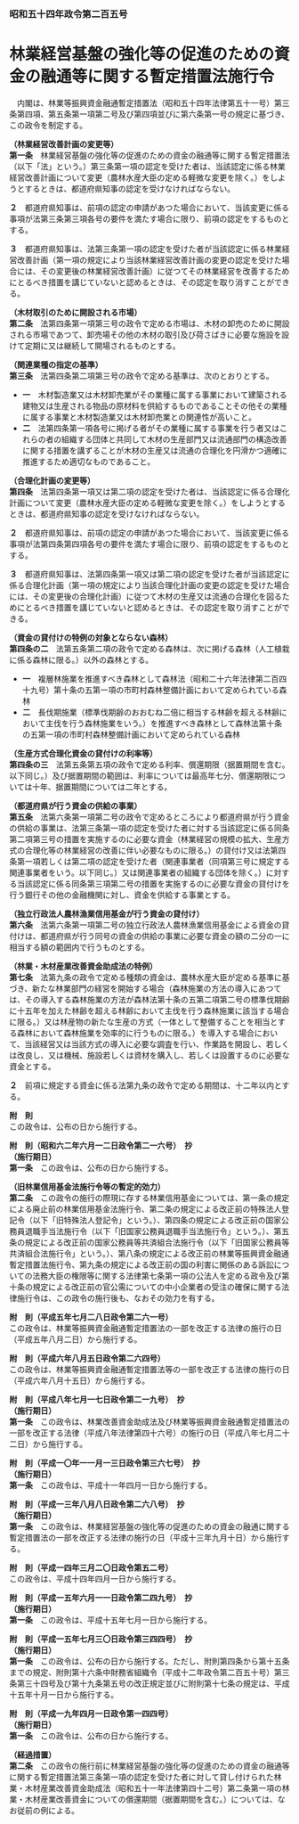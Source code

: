 ### 昭和五十四年政令第二百五号  
# 林業経営基盤の強化等の促進のための資金の融通等に関する暫定措置法施行令  
　内閣は、林業等振興資金融通暫定措置法（昭和五十四年法律第五十一号）第三条第四項、第五条第一項第二号及び第四項並びに第六条第一号の規定に基づき、この政令を制定する。  
  
**（林業経営改善計画の変更等）**  
**第一条**　林業経営基盤の強化等の促進のための資金の融通等に関する暫定措置法（以下「法」という。）第三条第一項の認定を受けた者は、当該認定に係る林業経営改善計画について変更（農林水産大臣の定める軽微な変更を除く。）をしようとするときは、都道府県知事の認定を受けなければならない。  
  
**２**　都道府県知事は、前項の認定の申請があつた場合において、当該変更に係る事項が法第三条第三項各号の要件を満たす場合に限り、前項の認定をするものとする。  
  
**３**　都道府県知事は、法第三条第一項の認定を受けた者が当該認定に係る林業経営改善計画（第一項の規定により当該林業経営改善計画の変更の認定を受けた場合には、その変更後の林業経営改善計画）に従つてその林業経営を改善するためにとるべき措置を講じていないと認めるときは、その認定を取り消すことができる。  
  
**（木材取引のために開設される市場）**  
**第二条**　法第四条第一項第三号の政令で定める市場は、木材の卸売のために開設される市場であつて、卸売場その他の木材の取引及び荷さばきに必要な施設を設けて定期に又は継続して開場されるものとする。  
  
**（関連業種の指定の基準）**  
**第三条**　法第四条第二項第三号の政令で定める基準は、次のとおりとする。  
* **一**　木材製造業又は木材卸売業がその業種に属する事業において建築される建物又は生産される物品の原材料を供給するものであることその他その業種に属する事業と木材製造業又は木材卸売業との関連性が高いこと。  
* **二**　法第四条第一項各号に掲げる者がその業種に属する事業を行う者又はこれらの者の組織する団体と共同して木材の生産部門又は流通部門の構造改善に関する措置を講ずることが木材の生産又は流通の合理化を円滑かつ適確に推進するため適切なものであること。  
  
**（合理化計画の変更等）**  
**第四条**　法第四条第一項又は第二項の認定を受けた者は、当該認定に係る合理化計画について変更（農林水産大臣の定める軽微な変更を除く。）をしようとするときは、都道府県知事の認定を受けなければならない。  
  
**２**　都道府県知事は、前項の認定の申請があつた場合において、当該変更に係る事項が法第四条第四項各号の要件を満たす場合に限り、前項の認定をするものとする。  
  
**３**　都道府県知事は、法第四条第一項又は第二項の認定を受けた者が当該認定に係る合理化計画（第一項の規定により当該合理化計画の変更の認定を受けた場合には、その変更後の合理化計画）に従つて木材の生産又は流通の合理化を図るためにとるべき措置を講じていないと認めるときは、その認定を取り消すことができる。  
  
**（資金の貸付けの特例の対象とならない森林）**  
**第四条の二**　法第五条第二項の政令で定める森林は、次に掲げる森林（人工植栽に係る森林に限る。）以外の森林とする。  
* **一**　複層林施業を推進すべき森林として森林法（昭和二十六年法律第二百四十九号）第十条の五第一項の市町村森林整備計画において定められている森林  
* **二**　長伐期施業（標準伐期齢のおおむね二倍に相当する林齢を超える林齢において主伐を行う森林施業をいう。）を推進すべき森林として森林法第十条の五第一項の市町村森林整備計画において定められている森林  
  
**（生産方式合理化資金の貸付けの利率等）**  
**第四条の三**　法第五条第五項の政令で定める利率、償還期限（据置期間を含む。以下同じ。）及び据置期間の範囲は、利率については最高年七分、償還期限については十年、据置期間については二年とする。  
  
**（都道府県が行う資金の供給の事業）**  
**第五条**　法第六条第一項第二号の政令で定めるところにより都道府県が行う資金の供給の事業は、法第三条第一項の認定を受けた者に対する当該認定に係る同条第二項第三号の措置を実施するのに必要な資金（林業経営の規模の拡大、生産方式の合理化等の林業経営の改善に伴い必要なものに限る。）の貸付け又は法第四条第一項若しくは第二項の認定を受けた者（関連事業者（同項第三号に規定する関連事業者をいう。以下同じ。）又は関連事業者の組織する団体を除く。）に対する当該認定に係る同条第三項第二号の措置を実施するのに必要な資金の貸付けを行う銀行その他の金融機関に対し、資金を供給する事業とする。  
  
**（独立行政法人農林漁業信用基金が行う資金の貸付け）**  
**第六条**　法第六条第一項第二号の独立行政法人農林漁業信用基金による資金の貸付けは、都道府県が行う同号の資金の供給の事業に必要な資金の額の二分の一に相当する額の範囲内で行うものとする。  
  
**（林業・木材産業改善資金助成法の特例）**  
**第七条**　法第九条の政令で定める種類の資金は、農林水産大臣が定める基準に基づき、新たな林業部門の経営を開始する場合（森林施業の方法の導入にあつては、その導入する森林施業の方法が森林法第十条の五第二項第二号の標準伐期齢に十五年を加えた林齢を超える林齢において主伐を行う森林施業に該当する場合に限る。）又は林産物の新たな生産の方式（一体として整備することを相当とする森林において森林施業を効率的に行うものに限る。）を導入する場合において、当該経営又は当該方式の導入に必要な調査を行い、作業路を開設し、若しくは改良し、又は機械、施設若しくは資材を購入し、若しくは設置するのに必要な資金とする。  
  
**２**　前項に規定する資金に係る法第九条の政令で定める期間は、十二年以内とする。  
  
**附　則**  
この政令は、公布の日から施行する。  
  
**附　則（昭和六二年六月一二日政令第二一六号）　抄**  
**（施行期日）**  
**第一条**　この政令は、公布の日から施行する。  
  
**（旧林業信用基金法施行令等の暫定的効力）**  
**第二条**　この政令の施行の際現に存する林業信用基金については、第一条の規定による廃止前の林業信用基金法施行令、第二条の規定による改正前の特殊法人登記令（以下「旧特殊法人登記令」という。）、第四条の規定による改正前の国家公務員退職手当法施行令（以下「旧国家公務員退職手当法施行令」という。）、第五条の規定による改正前の国家公務員等共済組合法施行令（以下「旧国家公務員等共済組合法施行令」という。）、第八条の規定による改正前の林業等振興資金融通暫定措置法施行令、第九条の規定による改正前の国の利害に関係のある訴訟についての法務大臣の権限等に関する法律第七条第一項の公法人を定める政令及び第十条の規定による改正前の官公需についての中小企業者の受注の確保に関する法律施行令は、この政令の施行後も、なおその効力を有する。  
  
**附　則（平成五年七月二八日政令第二六一号）**  
この政令は、林業等振興資金融通暫定措置法の一部を改正する法律の施行の日（平成五年八月二日）から施行する。  
  
**附　則（平成六年八月五日政令第二六四号）**  
この政令は、林業等振興資金融通暫定措置法等の一部を改正する法律の施行の日（平成六年八月十五日）から施行する。  
  
**附　則（平成八年七月一七日政令第二一九号）　抄**  
**（施行期日）**  
**第一条**　この政令は、林業改善資金助成法及び林業等振興資金融通暫定措置法の一部を改正する法律（平成八年法律第四十六号）の施行の日（平成八年七月二十二日）から施行する。  
  
**附　則（平成一〇年一一月一三日政令第三六七号）　抄**  
**（施行期日）**  
**第一条**　この政令は、平成十一年四月一日から施行する。  
  
**附　則（平成一三年八月八日政令第二六八号）　抄**  
**（施行期日）**  
**第一条**　この政令は、林業経営基盤の強化等の促進のための資金の融通に関する暫定措置法の一部を改正する法律の施行の日（平成十三年九月十日）から施行する。  
  
**附　則（平成一四年三月二〇日政令第五二号）**  
この政令は、平成十四年四月一日から施行する。  
  
**附　則（平成一五年六月一一日政令第二四九号）　抄**  
**（施行期日）**  
**第一条**　この政令は、平成十五年七月一日から施行する。  
  
**附　則（平成一五年七月三〇日政令第三四四号）　抄**  
**（施行期日）**  
**第一条**　この政令は、公布の日から施行する。ただし、附則第四条から第十五条までの規定、附則第十六条中財務省組織令（平成十二年政令第二百五十号）第三条第三十四号及び第十九条第五号の改正規定並びに附則第十七条の規定は、平成十五年十月一日から施行する。  
  
**附　則（平成一九年四月一日政令第一四四号）**  
**（施行期日）**  
**第一条**　この政令は、公布の日から施行する。  
  
**（経過措置）**  
**第二条**　この政令の施行前に林業経営基盤の強化等の促進のための資金の融通等に関する暫定措置法第三条第一項の認定を受けた者に対して貸し付けられた林業・木材産業改善資金助成法（昭和五十一年法律第四十二号）第二条第一項の林業・木材産業改善資金についての償還期間（据置期間を含む。）については、なお従前の例による。  
  
